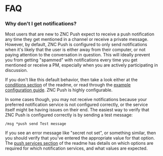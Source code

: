 FAQ
===


### Why don't I get notifications?

Most users that are new to ZNC Push expect to receive a push notification any
time they get mentioned in a channel or receive a private message.  However,
by default, ZNC Push is configured to only send notifications when it's likely
that the user is either away from their computer, or not paying attention to
the conversation in question.  This will ideally prevent you from getting
"spammed" with notifications every time you get mentioned or receive a PM,
especially when you are actively participating in discussion.

If you don't like this default behavior, then take a look either at the
[conditions section][conditions] of the readme, or read through the
[example configuration guide][examples].  ZNC Push is highly configurable.

In some cases though, you may not receive notifications because your preferred
notification service is not configured correctly, or the service itself might
be having issues on their end.  The easiest way to verify that ZNC Push is
configured correctly is by sending a test message:

    /msg *push send Test message

If you see an error message like "secret not set", or something similar, then
you should verify that you've entered the appropriate value for that option.
The [push services section][services] of the readme has details on which
options are required for which notification services, and what values are
expected.



[conditions]: ../README.md#conditions
[services]: ../README.md#push-services
[examples]: examples.md

